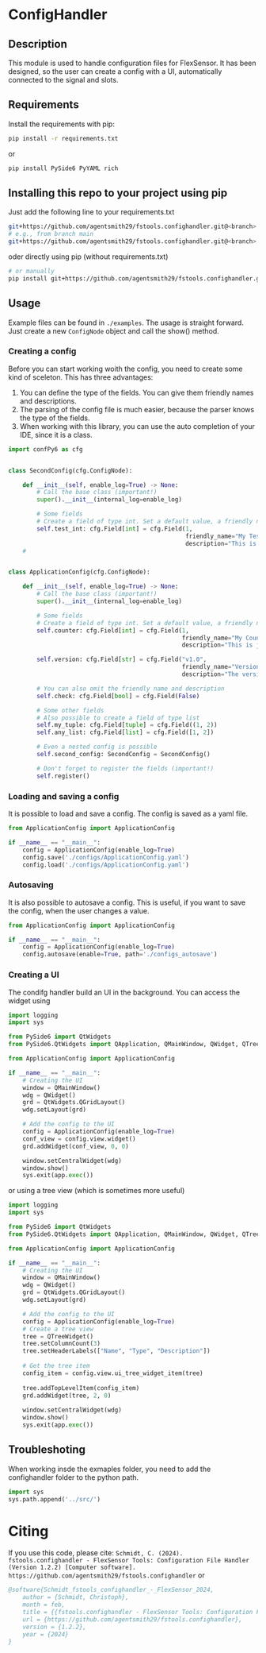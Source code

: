 # ConfigHandler

## Description
This module is used to handle configuration files for FlexSensor.
It has been designed, so the user can create a config with a UI, automatically connected to the signal and slots.

## Requirements
Install the requirements with pip:
```bash
pip install -r requirements.txt
````
or
```bash
pip install PySide6 PyYAML rich
```
## Installing this repo to your project using pip
Just add the following line to your requirements.txt
```bash
git+https://github.com/agentsmith29/fstools.confighandler.git@<branch>
# e.g., from branch main
git+https://github.com/agentsmith29/fstools.confighandler.git@<branch>
```
oder directly using pip (without requirements.txt)
```bash
# or manually
pip install git+https://github.com/agentsmith29/fstools.confighandler.git@<branch>
```
## Usage
Example files can be found in `./examples`.
The usage is straight forward. Just create a new ```ConfigNode``` object and call the show() method.
### Creating a config
Before you can start working woith the config, you need to create some kind of sceleton. This
has three advantages:
1. You can define the type of the fields. You can give them friendly names and descriptions.
2. The parsing of the config file is much easier, because the parser knows the type of the fields.
3. When working with this library, you can use the auto completion of your IDE, since it is a class.

```python
import confPy6 as cfg


class SecondConfig(cfg.ConfigNode):

    def __init__(self, enable_log=True) -> None:
        # Call the base class (important!)
        super().__init__(internal_log=enable_log)

        # Some fields
        # Create a field of type int. Set a default value, a friendly name and a description
        self.test_int: cfg.Field[int] = cfg.Field(1,
                                                  friendly_name="My Test Int",
                                                  description="This is just an integer")
    #


class ApplicationConfig(cfg.ConfigNode):

    def __init__(self, enable_log=True) -> None:
        # Call the base class (important!)
        super().__init__(internal_log=enable_log)

        # Some fields
        # Create a field of type int. Set a default value, a friendly name and a description
        self.counter: cfg.Field[int] = cfg.Field(1,
                                                 friendly_name="My Counter",
                                                 description="This is just an integer")

        self.version: cfg.Field[str] = cfg.Field("v1.0",
                                                 friendly_name="Version",
                                                 description="The version")

        # You can also omit the friendly name and description
        self.check: cfg.Field[bool] = cfg.Field(False)

        # Some other fields
        # Also possible to create a field of type list
        self.my_tuple: cfg.Field[tuple] = cfg.Field((1, 2))
        self.any_list: cfg.Field[list] = cfg.Field([1, 2])

        # Even a nested config is possible
        self.second_config: SecondConfig = SecondConfig()

        # Don't forget to register the fields (important!)
        self.register()
```

### Loading and saving a config
It is possible to load and save a config. The config is saved as a yaml file.
```python
from ApplicationConfig import ApplicationConfig

if __name__ == "__main__":
    config = ApplicationConfig(enable_log=True)
    config.save('./configs/ApplicationConfig.yaml')
    config.load('./configs/ApplicationConfig.yaml')
```

### Autosaving
It is also possible to autosave a config. This is useful, if you want to save the config, when the user changes a value.
```python
from ApplicationConfig import ApplicationConfig

if __name__ == "__main__":
    config = ApplicationConfig(enable_log=True)
    config.autosave(enable=True, path='./configs_autosave')
```

### Creating a UI
The condifg handler build an UI in the background. You can access the widget using
```python
import logging
import sys

from PySide6 import QtWidgets
from PySide6.QtWidgets import QApplication, QMainWindow, QWidget, QTreeWidget

from ApplicationConfig import ApplicationConfig

if __name__ == "__main__":
    # Creating the UI
    window = QMainWindow()
    wdg = QWidget()
    grd = QtWidgets.QGridLayout()
    wdg.setLayout(grd)

    # Add the config to the UI
    config = ApplicationConfig(enable_log=True)
    conf_view = config.view.widget()
    grd.addWidget(conf_view, 0, 0)

    window.setCentralWidget(wdg)
    window.show()
    sys.exit(app.exec())
```
or using a tree view (which is sometimes more useful)
```python
import logging
import sys

from PySide6 import QtWidgets
from PySide6.QtWidgets import QApplication, QMainWindow, QWidget, QTreeWidget

from ApplicationConfig import ApplicationConfig

if __name__ == "__main__":
    # Creating the UI
    window = QMainWindow()
    wdg = QWidget()
    grd = QtWidgets.QGridLayout()
    wdg.setLayout(grd)

    # Add the config to the UI
    config = ApplicationConfig(enable_log=True)
    # Create a tree view
    tree = QTreeWidget()
    tree.setColumnCount(3)
    tree.setHeaderLabels(["Name", "Type", "Description"])
    
    # Get the tree item
    config_item = config.view.ui_tree_widget_item(tree)
    
    tree.addTopLevelItem(config_item)
    grd.addWidget(tree, 2, 0)
    
    window.setCentralWidget(wdg)
    window.show()
    sys.exit(app.exec())
```
## Troubleshoting
When working insde the exmaples folder, you need to add the confighandler folder to the python path.
```python
import sys
sys.path.append('../src/')
```

# Citing 
If you use this  code, please cite:
```Schmidt, C. (2024). fstools.confighandler - FlexSensor Tools: Configuration File Handler (Version 1.2.2) [Computer software]. https://github.com/agentsmith29/fstools.confighandler```
or 
```bibtex
@software{Schmidt_fstools_confighandler_-_FlexSensor_2024,
    author = {Schmidt, Christoph},
    month = feb,
    title = {{fstools.confighandler - FlexSensor Tools: Configuration File Handler}},
    url = {https://github.com/agentsmith29/fstools.confighandler},
    version = {1.2.2},
    year = {2024}
}
```

